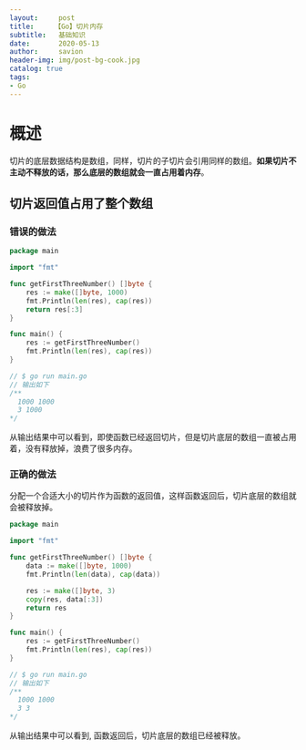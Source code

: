 ```yaml
---
layout:     post
title:     【Go】切片内存
subtitle:   基础知识
date:       2020-05-13
author:     savion
header-img: img/post-bg-cook.jpg
catalog: true
tags:
- Go
---
```



# 概述

切片的底层数据结构是数组，同样，切片的子切片会引用同样的数组。**如果切片不主动不释放的话，那么底层的数组就会一直占用着内存**。

## 切片返回值占用了整个数组

### 错误的做法

```go
package main

import "fmt"

func getFirstThreeNumber() []byte {
	res := make([]byte, 1000)
	fmt.Println(len(res), cap(res))
	return res[:3]
}

func main() {
	res := getFirstThreeNumber()
	fmt.Println(len(res), cap(res))
}

// $ go run main.go
// 输出如下
/**
  1000 1000
  3 1000
*/
```

从输出结果中可以看到，即使函数已经返回切片，但是切片底层的数组一直被占用着，没有释放掉，浪费了很多内存。

### 正确的做法

分配一个合适大小的切片作为函数的返回值，这样函数返回后，切片底层的数组就会被释放掉。

```go
package main

import "fmt"

func getFirstThreeNumber() []byte {
	data := make([]byte, 1000)
	fmt.Println(len(data), cap(data))

	res := make([]byte, 3)
	copy(res, data[:3])
	return res
}

func main() {
	res := getFirstThreeNumber()
	fmt.Println(len(res), cap(res))
}

// $ go run main.go
// 输出如下
/**
  1000 1000
  3 3
*/
```

从输出结果中可以看到, 函数返回后，切片底层的数组已经被释放。
